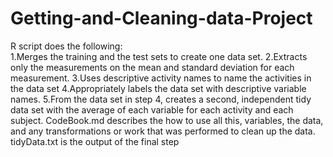 # Getting-and-Cleaning-data-Project
R script does the following: <br />
1.Merges the training and the test sets to create one data set.
2.Extracts only the measurements on the mean and standard deviation for each measurement.
3.Uses descriptive activity names to name the activities in the data set
4.Appropriately labels the data set with descriptive variable names.
5.From the data set in step 4, creates a second, independent tidy data set with the average of each variable for each activity and each subject.
CodeBook.md describes the how to use all this, variables, the data, and any transformations or work that was performed to clean up the data.
tidyData.txt is the output of the final step
